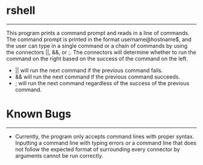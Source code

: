 # rshell
---
This program prints a command prompt and reads in a line of commands. The command prompt is printed in the format username@hostname$, and the user can type in a single command or a chain of commands by using the connectors ||, &&, or ;. The connectors will determine whether to run the command on the right based on the success of the command on the left.

* || will run the next command if the previous command fails.
* && will run the next command if the previous command succeeds.
* ;  will run the next command regardless of the success of the previous command.


# Known Bugs
---

* Currently, the program only accepts command lines with proper syntax. Inputting a command line with typing errors or a command line that does not follow the expected format of surrounding every connector by arguments cannot be run correctly.
